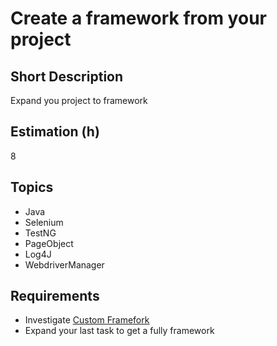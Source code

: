 # Create a framework from your project

## Short Description

Expand you project to framework

## Estimation (h)

8

## Topics

* Java
* Selenium
* TestNG
* PageObject
* Log4J
* WebdriverManager

## Requirements

* Investigate [Custom Framefork](https://docs.google.com/presentation/d/1-B9VZzvzQWRRT9YKibydU1zrGpqHYzXbtYMTa1eT5wM)
* Expand your last task to get a fully framework
